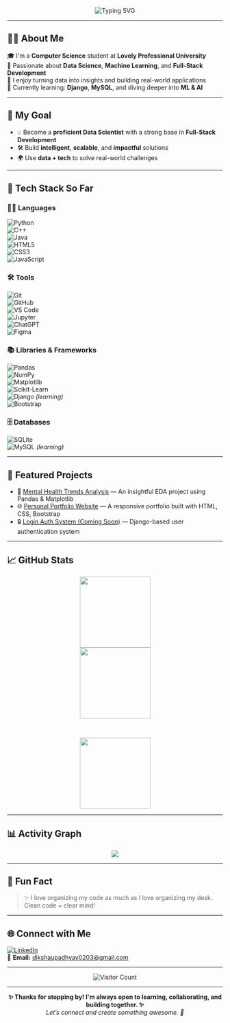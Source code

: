 <!-- Typing SVG Banner -->
<p align="center">
  <img src="https://readme-typing-svg.demolab.com?font=Fira+Code&size=24&duration=3000&pause=1000&color=F763B0&center=true&vCenter=true&width=800&lines=Hi+there!+I'm+Diksha+Upadhyay+%F0%9F%91%8B;Aspiring+Data+Scientist+%7C+Web+Developer+%7C+ML+Enthusiast;Welcome+to+my+GitHub+Profile+%F0%9F%9A%80" alt="Typing SVG" />
</p>

---

## 👩‍💻 About Me

🎓 I'm a **Computer Science** student at **Lovely Professional University**  
🧠 Passionate about **Data Science**, **Machine Learning**, and **Full-Stack Development**  
🚀 I enjoy turning data into insights and building real-world applications  
🌱 Currently learning: **Django**, **MySQL**, and diving deeper into **ML & AI**

---

## 🎯 My Goal

- 💡 Become a **proficient Data Scientist** with a strong base in **Full-Stack Development**  
- 🛠️ Build **intelligent**, **scalable**, and **impactful** solutions  
- 🌍 Use **data + tech** to solve real-world challenges  

---

## 🔧 Tech Stack So Far

### 🧑‍💻 Languages  
![Python](https://img.shields.io/badge/-Python-3776AB?style=flat&logo=python&logoColor=white)  
![C++](https://img.shields.io/badge/-C++-00599C?style=flat&logo=c%2B%2B&logoColor=white)  
![Java](https://img.shields.io/badge/-Java-007396?style=flat&logo=java&logoColor=white)  
![HTML5](https://img.shields.io/badge/-HTML5-E34F26?style=flat&logo=html5&logoColor=white)  
![CSS3](https://img.shields.io/badge/-CSS3-1572B6?style=flat&logo=css3&logoColor=white)  
![JavaScript](https://img.shields.io/badge/-JavaScript-F7DF1E?style=flat&logo=javascript&logoColor=black)

### 🛠️ Tools  
![Git](https://img.shields.io/badge/-Git-F05032?style=flat&logo=git&logoColor=white)  
![GitHub](https://img.shields.io/badge/-GitHub-181717?style=flat&logo=github&logoColor=white)  
![VS Code](https://img.shields.io/badge/-VSCode-007ACC?style=flat&logo=visual-studio-code&logoColor=white)  
![Jupyter](https://img.shields.io/badge/-Jupyter-F37626?style=flat&logo=jupyter&logoColor=white)  
![ChatGPT](https://img.shields.io/badge/-ChatGPT-10A37F?style=flat&logo=openai&logoColor=white)  
![Figma](https://img.shields.io/badge/-Figma-F24E1E?style=flat&logo=figma&logoColor=white)

### 📚 Libraries & Frameworks  
![Pandas](https://img.shields.io/badge/-Pandas-150458?style=flat&logo=pandas&logoColor=white)  
![NumPy](https://img.shields.io/badge/-NumPy-013243?style=flat&logo=numpy&logoColor=white)  
![Matplotlib](https://img.shields.io/badge/-Matplotlib-11557C?style=flat)  
![Scikit-Learn](https://img.shields.io/badge/-Scikit--Learn-F7931E?style=flat&logo=scikit-learn&logoColor=white)  
![Django](https://img.shields.io/badge/-Django-092E20?style=flat&logo=django&logoColor=white) *(learning)*  
![Bootstrap](https://img.shields.io/badge/-Bootstrap-7952B3?style=flat&logo=bootstrap&logoColor=white)

### 🗄️ Databases  
![SQLite](https://img.shields.io/badge/-SQLite-003B57?style=flat&logo=sqlite&logoColor=white)  
![MySQL](https://img.shields.io/badge/-MySQL-4479A1?style=flat&logo=mysql&logoColor=white) *(learning)*

---

## 🚀 Featured Projects

- 🧠 [Mental Health Trends Analysis](https://github.com/dikshaupadhyay0203/Exploring-Mental-Health-Trends-in-U.S.-States-Using-Survey-Data) — An insightful EDA project using Pandas & Matplotlib  
- 🌐 [Personal Portfolio Website](#) — A responsive portfolio built with HTML, CSS, Bootstrap  
- 🔒 [Login Auth System (Coming Soon)](#) — Django-based user authentication system  

---

## 📈 GitHub Stats

<p align="center">
  <img src="https://github-readme-stats.vercel.app/api?username=dikshaupadhyay0203&show_icons=true&theme=radical" height="165" />
  <br>
  <img src="https://github-readme-stats.vercel.app/api/top-langs/?username=dikshaupadhyay0203&layout=compact&theme=radical" height="165" />
</p>
<br>
<p align="center">
  <img src="https://streak-stats.demolab.com?user=dikshaupadhyay0203&theme=radical" height="165" />
</p>

---

## 📊 Activity Graph

<p align="center">
  <img src="https://github-readme-activity-graph.vercel.app/graph?username=dikshaupadhyay0203&theme=radical" />
</p>

---

## 💬 Fun Fact

> ✨ I love organizing my code as much as I love organizing my desk. Clean code = clear mind!

---

## 🌐 Connect with Me

[![LinkedIn](https://img.shields.io/badge/-LinkedIn-blue?style=flat&logo=linkedin)](https://www.linkedin.com/in/dikshaupadhyay020300/)  
📧 **Email:** dikshaupadhyay0203@gmail.com

---

<p align="center">
  <img src="https://komarev.com/ghpvc/?username=dikshaupadhyay0203&color=blue" alt="Visitor Count" />
</p>

---

<p align="center">
  <b>✨ Thanks for stopping by! I'm always open to learning, collaborating, and building together. ✨</b><br>
  <i>Let’s connect and create something awesome. 🚀</i>
</p>
